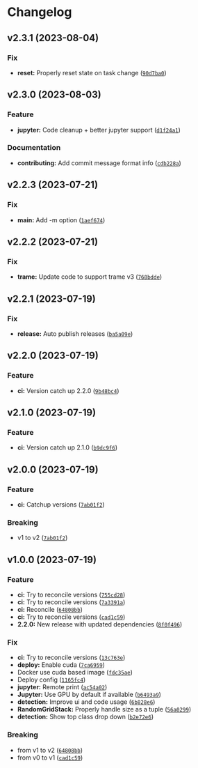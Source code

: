 # Changelog

<!--next-version-placeholder-->

## v2.3.1 (2023-08-04)

### Fix

* **reset:** Properly reset state on task change ([`90d7ba0`](https://github.com/XAITK/xaitk-saliency-web-demo/commit/90d7ba044fc9e64274aba2b3b0c8a3fd37645376))

## v2.3.0 (2023-08-03)

### Feature

* **jupyter:** Code cleanup + better jupyter support ([`d1f24a1`](https://github.com/XAITK/xaitk-saliency-web-demo/commit/d1f24a16386981109c57bea80269006a160be3d1))

### Documentation

* **contributing:** Add commit message format info ([`cdb228a`](https://github.com/XAITK/xaitk-saliency-web-demo/commit/cdb228a146a1da24aec7cd408f6f037d9b29f969))

## v2.2.3 (2023-07-21)

### Fix

* **main:** Add -m option ([`1aef674`](https://github.com/XAITK/xaitk-saliency-web-demo/commit/1aef67432d1f42e4f46399554b653077268e0fa6))

## v2.2.2 (2023-07-21)

### Fix

* **trame:** Update code to support trame v3 ([`768bdde`](https://github.com/XAITK/xaitk-saliency-web-demo/commit/768bdded62ce222219995ddc8393cef384be5624))

## v2.2.1 (2023-07-19)

### Fix

* **release:** Auto publish releases ([`ba5a09e`](https://github.com/XAITK/xaitk-saliency-web-demo/commit/ba5a09e2ee2548686823370c044b7d9cda07bc08))

## v2.2.0 (2023-07-19)

### Feature

* **ci:** Version catch up 2.2.0 ([`9b48bc4`](https://github.com/XAITK/xaitk-saliency-web-demo/commit/9b48bc4790b711c550bcd3c3dd823885459bc648))

## v2.1.0 (2023-07-19)

### Feature

* **ci:** Version catch up 2.1.0 ([`b9dc9f6`](https://github.com/XAITK/xaitk-saliency-web-demo/commit/b9dc9f6f6d310f549d5c1a923066d71d6ddcc964))

## v2.0.0 (2023-07-19)

### Feature

* **ci:** Catchup versions ([`7ab01f2`](https://github.com/XAITK/xaitk-saliency-web-demo/commit/7ab01f2f860a4bea3b5c7fbcbae8463139587d1b))

### Breaking

* v1 to v2 ([`7ab01f2`](https://github.com/XAITK/xaitk-saliency-web-demo/commit/7ab01f2f860a4bea3b5c7fbcbae8463139587d1b))

## v1.0.0 (2023-07-19)

### Feature

* **ci:** Try to reconcile versions ([`755cd28`](https://github.com/XAITK/xaitk-saliency-web-demo/commit/755cd28da71bff40c3f4242d194a8b35a42200c1))
* **ci:** Try to reconcile versions ([`7a3391a`](https://github.com/XAITK/xaitk-saliency-web-demo/commit/7a3391a078fbe6a2fe799252281fbbb912938433))
* **ci:** Reconcile ([`64808bb`](https://github.com/XAITK/xaitk-saliency-web-demo/commit/64808bb2de22f115fc98acd7698e51c167e1b2ee))
* **ci:** Try to reconcile versions ([`cad1c59`](https://github.com/XAITK/xaitk-saliency-web-demo/commit/cad1c593252cee7a023263e67e2c542892afc1b4))
* **2.2.0:** New release with updated dependencies ([`8f0f496`](https://github.com/XAITK/xaitk-saliency-web-demo/commit/8f0f4966f754b6a00dc389de02ec046a8a1b85b5))

### Fix

* **ci:** Try to reconcile versions ([`13c763e`](https://github.com/XAITK/xaitk-saliency-web-demo/commit/13c763e60a2863fa1bb0f70534589c76750d071e))
* **deploy:** Enable cuda ([`7ca6959`](https://github.com/XAITK/xaitk-saliency-web-demo/commit/7ca6959d5bd0df18354fbef6f32a440e47502452))
* Docker use cuda based image ([`fdc35ae`](https://github.com/XAITK/xaitk-saliency-web-demo/commit/fdc35ae116b1305dad1d96df0793e4d5fb6aa671))
* Deploy config ([`1165fc4`](https://github.com/XAITK/xaitk-saliency-web-demo/commit/1165fc47610093807a2f0e8e73fde055ea250c0b))
* **jupyter:** Remote print ([`ac54a02`](https://github.com/XAITK/xaitk-saliency-web-demo/commit/ac54a02f0fb653ef09927fac531c8ce7002b2cbb))
* **Jupyter:** Use GPU by default if available ([`b6493a9`](https://github.com/XAITK/xaitk-saliency-web-demo/commit/b6493a93cea2ca1fad0d0cf6774605141a21e627))
* **detection:** Improve ui and code usage ([`6b828e6`](https://github.com/XAITK/xaitk-saliency-web-demo/commit/6b828e6b5a7ad53dc343eaa336e7fe436a645cbd))
* **RandomGridStack:** Properly handle size as a tuple ([`56a0299`](https://github.com/XAITK/xaitk-saliency-web-demo/commit/56a0299227e09c13c3f5daf88561cf73e697016b))
* **detection:** Show top class drop down ([`b2e72e6`](https://github.com/XAITK/xaitk-saliency-web-demo/commit/b2e72e6ae8d22e8398ba29ff5b4098b55361057c))

### Breaking

* from v1 to v2 ([`64808bb`](https://github.com/XAITK/xaitk-saliency-web-demo/commit/64808bb2de22f115fc98acd7698e51c167e1b2ee))
* from v0 to v1 ([`cad1c59`](https://github.com/XAITK/xaitk-saliency-web-demo/commit/cad1c593252cee7a023263e67e2c542892afc1b4))

